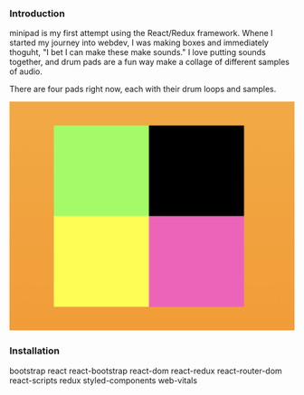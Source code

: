 ### Introduction
minipad is my first attempt using the React/Redux framework. Whene I started my journey into webdev, I was making boxes and immediately thoguht, "I bet I can make these make sounds." I love putting sounds together, and drum pads are a fun way make a collage of different samples of audio. 

There are four pads right now, each with their drum loops and samples. 

![alt text](src/minimidiscreenshot.png)

### Installation
bootstrap
react
react-bootstrap
react-dom
react-redux
react-router-dom
react-scripts
redux
styled-components
web-vitals